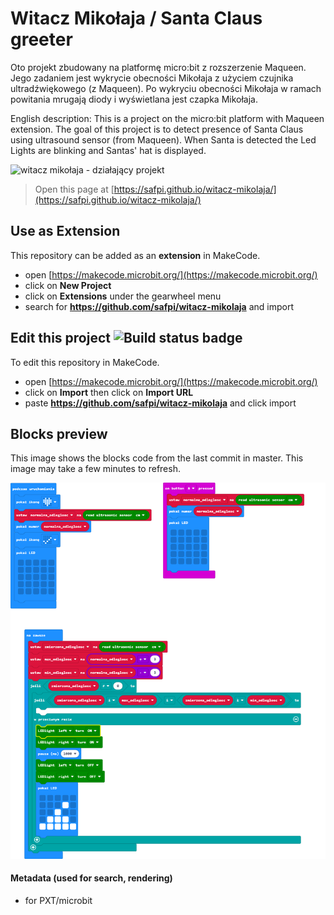 
# Witacz Mikołaja / Santa Claus greeter
Oto projekt zbudowany na platformę micro:bit z rozszerzenie Maqueen. Jego zadaniem jest wykrycie obecności Mikołaja z użyciem czujnika ultradźwiękowego (z Maqueen). Po wykryciu obecności Mikołaja w ramach powitania mrugają diody i wyświetlana jest czapka Mikołaja.

English description:
This is a project on the micro:bit platform with Maqueen extension. The goal of this project is to detect presence of Santa Claus using ultrasound sensor (from Maqueen). When Santa is detected the Led Lights are blinking and Santas' hat is displayed.

![witacz mikołaja - działający projekt](./witacz-mikolaja.gif)
> Open this page at [https://safpi.github.io/witacz-mikolaja/](https://safpi.github.io/witacz-mikolaja/)

## Use as Extension

This repository can be added as an **extension** in MakeCode.

* open [https://makecode.microbit.org/](https://makecode.microbit.org/)
* click on **New Project**
* click on **Extensions** under the gearwheel menu
* search for **https://github.com/safpi/witacz-mikolaja** and import

## Edit this project ![Build status badge](https://github.com/safpi/witacz-mikolaja/workflows/MakeCode/badge.svg)

To edit this repository in MakeCode.

* open [https://makecode.microbit.org/](https://makecode.microbit.org/)
* click on **Import** then click on **Import URL**
* paste **https://github.com/safpi/witacz-mikolaja** and click import

## Blocks preview

This image shows the blocks code from the last commit in master.
This image may take a few minutes to refresh.

![A rendered view of the blocks](https://github.com/safpi/witacz-mikolaja/raw/master/.github/makecode/blocks.png)

#### Metadata (used for search, rendering)

* for PXT/microbit
<script src="https://makecode.com/gh-pages-embed.js"></script><script>makeCodeRender("{{ site.makecode.home_url }}", "{{ site.github.owner_name }}/{{ site.github.repository_name }}");</script>
